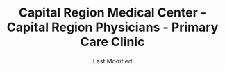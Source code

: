 ---
layout: location-page
date: Last Modified
description: "Local COVID-19 testing is available at Capital Region Medical Center - Capital Region Physicians - Primary Care Clinic in Jefferson City, Missouri, USA."
permalink: "locations/missouri/jefferson-city/capital-region-medical-center-capital-region-physicians-primary-care-clinic/"
tags:
  - locations
  - missouri
title: Capital Region Medical Center - Capital Region Physicians - Primary Care Clinic
uniqueName: capital-region-medical-center-capital-region-physicians-primary-care-clinic
state: Missouri
stateAbbr: MO
hood: "Jefferson City"
address: "1014 Madion St"
city: "Jefferson City"
zip: "65101"
zipsNearby: "65441 65443 65452 65453 65457 65459 65463 65473 65584 65486 65532 65534 65535 65786 65591 65529 65550 65556 65787 65401 65402 65409 65559 65567 65580 65582 65583 65001 65230 65320 65010 65231 65011 63013 65013 63333 65232 63014 65322 65014 65062 65016 65233 65017 65237 65018 65042 65020 65023 65240 65024 65243 65025 65324 65325 65201 65202 65203 65205 65211 65212 65215 65216 65217 65218 65299 65326 65026 65072 65032 63345 65248 65329 65034 65250 65035 65251 63037 65254 65037 65038 65255 65256 65039 65040 65041 65257 63350 65043 65334 65335 65046 65101 65102 65103 65104 65105 65106 65107 65108 65109 65110 65111 63351 65047 65262 65048 63352 65049 65050 63056 65051 65052 65053 65054 65055 63357 65264 65058 65265 63359 65270 65059 63361 65345 65036 65061 65347 65063 63363 65274 63068 65064 65065 65348 65066 65276 65067 65068 65278 65069 65279 63091 65280 65074 65075 65076 65282 65301 65302 65350 65077 65078 65284 63080 65079 65354 65080 65285 65081 63378 63381 65082 65083 65084 63383 63384 65085 63388 65287" 
mapUrl: "http://maps.apple.com/?q=Capital+Region+Medical+Center+-+Capital+Region+Physicians+-+Primary+Care+Clinic&address=1014+Madion+St,Jefferson+City,Missouri,65101"
locationType: Drive-thru
phone: "833-763-0444"
website: "https://www.crmc.org/patients-and-visitors/novel-coronavirus-covid-19/"
onlineBooking: undefined
closed: undefined
closedUpdate: May 23rd, 2020
notes: "Requires doctor's referral. Requires phone screen. For individuals with symptoms."
days: Weekdays
hours: 9 am-6PM
altDays: Weekends
altHours: 10AM-4PM
ctaMessage: Learn more
ctaUrl: "https://www.crmc.org/patients-and-visitors/novel-coronavirus-covid-19/"
---